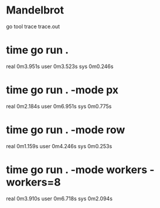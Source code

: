# Mandelbrot

go tool trace trace.out

# time go run .
real    0m3.951s
user    0m3.523s
sys     0m0.246s

# time go run . -mode px
real    0m2.184s
user    0m6.951s
sys     0m0.775s

# time go run . -mode row
real    0m1.159s
user    0m4.246s
sys     0m0.253s

# time go run . -mode workers -workers=8
real    0m3.910s
user    0m6.718s
sys     0m2.094s